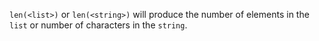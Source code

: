 
`len(<list>)` or `len(<string>)` will produce the number of elements in the `list` or number of characters in the `string`.
